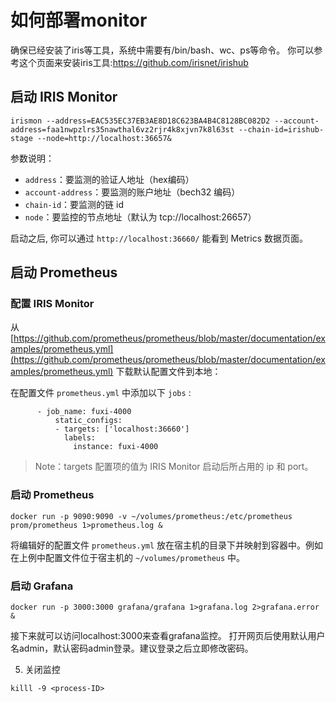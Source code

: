 # 如何部署monitor

确保已经安装了iris等工具，系统中需要有/bin/bash、wc、ps等命令。 你可以参考这个页面来安装iris工具:https://github.com/irisnet/irishub

## 启动 IRIS Monitor

```
irismon --address=EAC535EC37EB3AE8D18C623BA4B4C8128BC082D2 --account-address=faa1nwpzlrs35nawthal6vz2rjr4k8xjvn7k8l63st --chain-id=irishub-stage --node=http://localhost:36657&
```

参数说明：

- `address`：要监测的验证人地址（hex编码）
- `account-address`：要监测的账户地址（bech32 编码）
- `chain-id`：要监测的链 id
- `node`：要监控的节点地址（默认为 tcp://localhost:26657）

启动之后, 你可以通过 `http://localhost:36660/` 能看到 Metrics 数据页面。

## 启动 Prometheus

### 配置 IRIS Monitor

从 [https://github.com/prometheus/prometheus/blob/master/documentation/examples/prometheus.yml](https://github.com/prometheus/prometheus/blob/master/documentation/examples/prometheus.yml) 下载默认配置文件到本地：

在配置文件 `prometheus.yml` 中添加以下 `jobs` :

```$xslt
      - job_name: fuxi-4000
          static_configs:
          - targets: ['localhost:36660']
            labels:
              instance: fuxi-4000
```

> Note：targets 配置项的值为 IRIS Monitor 启动后所占用的 ip 和 port。 

### 启动 Prometheus

```
docker run -p 9090:9090 -v ~/volumes/prometheus:/etc/prometheus prom/prometheus 1>prometheus.log &
```

将编辑好的配置文件 `prometheus.yml` 放在宿主机的目录下并映射到容器中。例如在上例中配置文件位于宿主机的 `~/volumes/prometheus` 中。


### 启动 Grafana

```
docker run -p 3000:3000 grafana/grafana 1>grafana.log 2>grafana.error &
```

接下来就可以访问localhost:3000来查看grafana监控。
打开网页后使用默认用户名admin，默认密码admin登录。建议登录之后立即修改密码。

5. 关闭监控

```$xslt
killl -9 <process-ID>
```